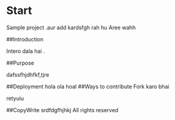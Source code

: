 # Start 
 
 Sample project .aur add kardsfgh rah hu Aree wahh
 
##Introduction 


Intero dala hai .


##Purpose


dafssfhjdhfkf,tjre

##Deployment
hola ola hoal
##Ways to contribute
Fork karo bhai 

retyuiu

##CopyWrite
srdfdgfhjhkj All rights reserved
